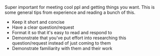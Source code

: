 Super important for meeting cool ppl and getting things you want. This is some general tips from experience and reading a bunch of this.

- Keep it short and concise
- Have a clear question/request
- Format it so that it's easy to read and respond to
- Demonstrate that you've put effort into researching this question/request instead of just coming to them
- Demonstrate familiarity with them and their work